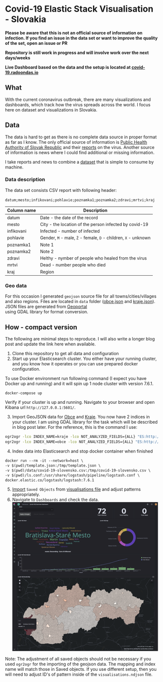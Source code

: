 # Covid-19 Elastic Stack Visualisation - Slovakia

**Please be aware that this is not an official source of information on infection. If you find an issue in the data set or want to improve
the quality of the set, open an issue or PR**

**Repository is still work in progress and will involve work over the next days/weeks**

**Live Dashboard based on the data and the setup is located at [covid-19.radoondas.io](https://covid-19.radoondas.io)**

## What
With the current coronavirus outbreak, there are many visualizations and dashboards, which track how the virus spreads across the world. I  focus here on dataset and visualizations in Slovakia.

## Data
The data is hard to get as there is no complete data source in proper format as far as I know. The only official source of information is [Public Health Authority of Slovak Republic](http://www.uvzsr.sk/en/) and their
[reports](http://www.uvzsr.sk/index.php?option=com_content&view=category&layout=blog&id=250&Itemid=153) on the virus. Another source of information is news where I could find additional or missing information.

I take reports and news to combine a [dataset](/data/covid-19-slovensko.csv) that is simple to consume by machine.

### Data description
The data set consists CSV report with following header:

`datum;mesto;infikovani;pohlavie;poznamka1;poznamka2;zdravi;mrtvi;kraj`

| Column name | Description |
|-------------|-------------|
| datum | Date - the date of the record |
| mesto | City - the location of the person infected by covid-19 |
| infikovani| Infected - number of infected |
| pohlavie| Gender, `M` - male, `Ž` - female, `D` - children, `X` - unknown |
| poznamka1 | Note 1 |
| poznamka2 | Note 2 |
| zdravi | Helthy - nymber of people who healed from the virus |
| mrtvi | Dead - number people who died |
| kraj | Region |

### Geo data
For this occasion I generated `geojson` source file for all towns/cities/villages and also regions. Files are located in 
`data` folder ([obce.json](/data/obce.json) and [kraje.json](/data/obce.json)). JSON files are generated from [Geoportal](https://www.geoportal.sk/sk/zbgis_smd/na-stiahnutie/)  
using GDAL library for format conversion.

## How - compact version
The following are minimal steps to reproduce. I will also write a longer blog post and update the link here when available.

1. Clone this repository to get all data and configuration
2. Start up your Elasticsearch cluster. You either have your running cluster, and you know how it operates or you can use prepared docker configuration.

To use Docker environment run following command (I expect you have Docker up and running) and it will spin up 1 node cluster with version 7.6.1.
```docker
docker-compose up
```

Verify if your cluster is up and running. Navigate to your browser and open Kibana url `http://127.0.0.1:5601/`.

3. Import GeoJSON data for [Obce](/data/obce.json) and [Kraje](/data/kraje.json). You now have 2 indices in your cluster.  I am using GDAL library for the task which will be described in blog post later.
For the reference, this is the command I use:
```bash
ogr2ogr -lco INDEX_NAME=kraje -lco NOT_ANALYZED_FIELDS={ALL} "ES:http://elastic:changeme@localhost:9200"  "$(pwd)/kraje.json"
ogr2ogr -lco INDEX_NAME=obce -lco NOT_ANALYZED_FIELDS={ALL} "ES:http://elastic:changeme@localhost:9200"  "$(pwd)/obce.json"
```

4. Index data into Elasticsearch and stop docker container when finished

 ```docker
docker run --rm -it --network=host \
-v $(pwd)/template.json:/tmp/template.json \
-v $(pwd)/data/covid-19-slovensko.csv:/tmp/covid-19-slovensko.csv \
-v $(pwd)/ls.conf:/usr/share/logstash/pipeline/logstash.conf \
docker.elastic.co/logstash/logstash:7.6.1
```

5. [Import](https://www.elastic.co/guide/en/kibana/current/managing-saved-objects.html#managing-saved-objects-export-objects) `Saved Objects` from [visualisations file](data/visualisations.ndjson) and adjust patterns appropriately.
6. Navigate to `Dashboards` and check the data.
![Dashboard overview](/images/dashboard.png)

Note: The adjustment of all saved objects should not be necessary if you used `ogr2ogr` for the importing of the geojson data. The mapping and index name will match those in Saved objects. If you use different setup, then you will need to adjust ID's of pattern inside of the `visualisations.ndjson` file.
